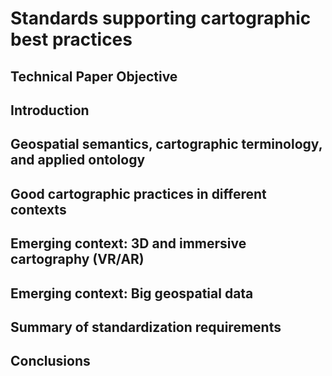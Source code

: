 # Standards supporting cartographic best practices

## Technical Paper Objective

## Introduction

## Geospatial semantics, cartographic terminology, and applied ontology

## Good cartographic practices in different contexts

## Emerging context: 3D and immersive cartography (VR/AR)

## Emerging context: Big geospatial data

## Summary of standardization requirements

## Conclusions
